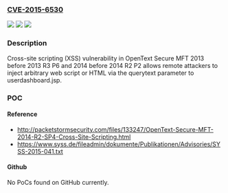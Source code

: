 ### [CVE-2015-6530](https://cve.mitre.org/cgi-bin/cvename.cgi?name=CVE-2015-6530)
![](https://img.shields.io/static/v1?label=Product&message=n%2Fa&color=blue)
![](https://img.shields.io/static/v1?label=Version&message=n%2Fa&color=blue)
![](https://img.shields.io/static/v1?label=Vulnerability&message=n%2Fa&color=brighgreen)

### Description

Cross-site scripting (XSS) vulnerability in OpenText Secure MFT 2013 before 2013 R3 P6 and 2014 before 2014 R2 P2 allows remote attackers to inject arbitrary web script or HTML via the querytext parameter to userdashboard.jsp.

### POC

#### Reference
- http://packetstormsecurity.com/files/133247/OpenText-Secure-MFT-2014-R2-SP4-Cross-Site-Scripting.html
- https://www.syss.de/fileadmin/dokumente/Publikationen/Advisories/SYSS-2015-041.txt

#### Github
No PoCs found on GitHub currently.

